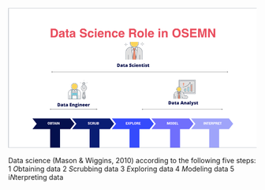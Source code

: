 
![osemn](imgs/osemn_model.png)

Data science (Mason & Wiggins, 2010) according to the following five steps: 
  1 *O*btaining data 
  2 *S*crubbing data 
  3 *E*xploring data 
  4 *M*odeling data 
  5 i*N*terpreting data

